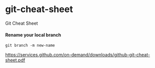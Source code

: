 # git-cheat-sheet

Git Cheat Sheet

#### Rename your local branch

`git branch -m new-name`

https://services.github.com/on-demand/downloads/github-git-cheat-sheet.pdf

